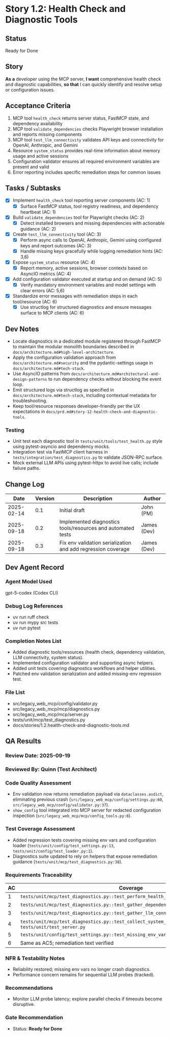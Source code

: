 # Story 1.2: Health Check and Diagnostic Tools

## Status
Ready for Done

## Story
**As a** developer using the MCP server,
**I want** comprehensive health check and diagnostic capabilities,
**so that** I can quickly identify and resolve setup or configuration issues.

## Acceptance Criteria
1. MCP tool `health_check` returns server status, FastMCP state, and dependency availability
2. MCP tool `validate_dependencies` checks Playwright browser installation and reports missing components
3. MCP tool `test_llm_connectivity` validates API keys and connectivity for OpenAI, Anthropic, and Gemini
4. Resource `system_status` provides real-time information about memory usage and active sessions
5. Configuration validator ensures all required environment variables are present and valid
6. Error reporting includes specific remediation steps for common issues

## Tasks / Subtasks
- [x] Implement `health_check` tool reporting server components (AC: 1)
  - [x] Surface FastMCP status, tool registry readiness, and dependency heartbeat (AC: 1)
- [x] Build `validate_dependencies` tool for Playwright checks (AC: 2)
  - [x] Detect installed browsers and missing dependencies with actionable guidance (AC: 2)
- [x] Create `test_llm_connectivity` tool (AC: 3)
  - [x] Perform async calls to OpenAI, Anthropic, Gemini using configured keys and report outcomes (AC: 3)
  - [x] Handle missing keys gracefully while logging remediation hints (AC: 3,6)
- [x] Expose `system_status` resource (AC: 4)
  - [x] Report memory, active sessions, browser contexts based on AsyncIO metrics (AC: 4)
- [x] Add configuration validator executed at startup and on demand (AC: 5)
  - [x] Verify mandatory environment variables and model settings with clear errors (AC: 5,6)
- [x] Standardize error messages with remediation steps in each tool/resource (AC: 6)
  - [x] Use structlog for structured diagnostics and ensure messages surface to MCP clients (AC: 6)

## Dev Notes
- Locate diagnostics in a dedicated module registered through FastMCP to maintain the modular monolith boundaries described in `docs/architecture.md#high-level-architecture`.
- Apply the configuration validation approach from `docs/architecture.md#security` and the pydantic-settings usage in `docs/architecture.md#tech-stack`.
- Use AsyncIO patterns from `docs/architecture.md#architectural-and-design-patterns` to run dependency checks without blocking the event loop.
- Emit structured logs via structlog as specified in `docs/architecture.md#tech-stack`, including contextual metadata for troubleshooting.
- Keep tool/resource responses developer-friendly per the UX expectations in `docs/prd.md#story-12-health-check-and-diagnostic-tools`.

### Testing
- Unit test each diagnostic tool in `tests/unit/tools/test_health.py` style using pytest-asyncio and dependency mocks.
- Integration test via FastMCP client harness in `tests/integration/test_diagnostics.py` to validate JSON-RPC surface.
- Mock external LLM APIs using pytest-httpx to avoid live calls; include failure paths.

## Change Log
| Date | Version | Description | Author |
|------|---------|-------------|--------|
| 2025-02-14 | 0.1 | Initial draft | John (PM) |
| 2025-09-18 | 0.2 | Implemented diagnostics tools/resources and automated tests | James (Dev) |
| 2025-09-18 | 0.3 | Fix env validation serialization and add regression coverage | James (Dev) |

## Dev Agent Record

### Agent Model Used

gpt-5-codex (Codex CLI)

### Debug Log References

- uv run ruff check
- uv run mypy src tests
- uv run pytest

### Completion Notes List

- Added diagnostic tools/resources (health check, dependency validation, LLM connectivity, system status).
- Implemented configuration validator and supporting async helpers.
- Added unit tests covering diagnostics workflows and helper utilities.
- Patched env validation serialization and added missing-env regression test.

### File List

- src/legacy_web_mcp/config/validator.py
- src/legacy_web_mcp/mcp/diagnostics.py
- src/legacy_web_mcp/mcp/server.py
- tests/unit/mcp/test_diagnostics.py
- docs/stories/1.2.health-check-and-diagnostic-tools.md

## QA Results

### Review Date: 2025-09-19

### Reviewed By: Quinn (Test Architect)

### Code Quality Assessment
- Env validation now returns remediation payload via `dataclasses.asdict`, eliminating previous crash (`src/legacy_web_mcp/config/settings.py:60`, `src/legacy_web_mcp/config/validator.py:37`).
- `show_config` tool integrated into MCP server for redacted configuration inspection (`src/legacy_web_mcp/mcp/config_tools.py:8`).

### Test Coverage Assessment
- Added regression tests covering missing env vars and configuration loader (`tests/unit/config/test_settings.py:13`, `tests/unit/config/test_loader.py:1`).
- Diagnostics suite updated to rely on helpers that expose remediation guidance (`tests/unit/mcp/test_diagnostics.py:38`).

### Requirements Traceability
| AC | Coverage | Notes |
| --- | --- | --- |
| 1 | `tests/unit/mcp/test_diagnostics.py::test_perform_health_check` | PASS |
| 2 | `tests/unit/mcp/test_diagnostics.py::test_gather_dependency_report` | PASS |
| 3 | `tests/unit/mcp/test_diagnostics.py::test_gather_llm_connectivity_handles_missing_keys` | PASS |
| 4 | `tests/unit/mcp/test_diagnostics.py::test_collect_system_status_snapshot` + `tests/unit/test_server.py` | PASS |
| 5 | `tests/unit/config/test_settings.py::test_missing_env_vars_reported` | PASS |
| 6 | Same as AC5; remediation text verified | PASS |

### NFR & Testability Notes
- Reliability restored; missing env vars no longer crash diagnostics.
- Performance concern remains for sequential LLM probes (tracked).

### Recommendations
- Monitor LLM probe latency; explore parallel checks if timeouts become disruptive.

### Gate Recommendation
- Status: **Ready for Done**

